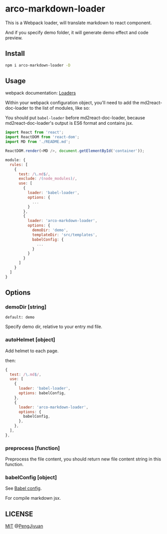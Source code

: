 # arco-markdown-loader

This is a Webpack loader, will translate markdown to react component.

And if you specify demo folder, it will generate demo effect and code preview.

## Install

```bash
npm i arco-markdown-loader -D
```

## Usage

webpack documentation: [Loaders](https://webpack.js.org/loaders/)

Within your webpack configuration object, you'll need to add the md2react-doc-loader to the list of modules, like so:

You should put `babel-loader` before md2react-doc-loader, because md2react-doc-loader's output is ES6 format and contains jsx.

```js
import React from 'react';
import ReactDOM from 'react-dom';
import MD from './README.md';

ReactDOM.render(<MD />, document.getElementById('container'));
```

```js
module: {
  rules: [
    {
      test: /\.md$/,
      exclude: /(node_modules)/,
      use: [
        {
          loader: 'babel-loader',
          options: {
            ...
          }
        },
        {
          loader: 'arco-markdown-loader',
          options: {
            demoDir: 'demo',
            templateDir: 'src/templates',
            babelConfig: {
              ...
            }
          }
        }
      ]
    }
  ]
}
```

## Options

### demoDir [string]

`default: demo`

Specify demo dir, relative to your entry md file.

### autoHelmet [object]

Add helmet to each page.

then:

```js
{
  test: /\.md$/,
  use: [
    {
      loader: 'babel-loader',
      options: babelConfig,
    },
    {
      loader: 'arco-markdown-loader',
      options: {
        babelConfig,
      },
    },
  ],
},
```

### preprocess [function]

Preprocess the file content, you should return new file content string in this function.

### babelConfig [object]

See [Babel config](https://babeljs.io/docs/en/next/options).

For compile markdown jsx.

## LICENSE

[MIT](./LICENSE) @[PengJiyuan](https://github.com/PengJiyuan)
